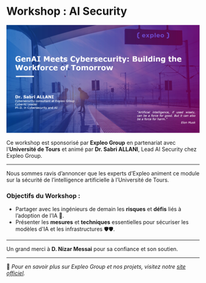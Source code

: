 # Workshop : AI Security

![AI Security](img2.png)

Ce workshop est sponsorisé par **Expleo Group** en partenariat avec l'**Université de Tours** et animé par **Dr. Sabri ALLANI**, Lead AI Security chez Expleo Group.

---

Nous sommes ravis d’annoncer que les experts d’Expleo animent ce module sur la sécurité de l’intelligence artificielle à l’Université de Tours. 

### Objectifs du Workshop :
- Partager avec les ingénieurs de demain les **risques** et **défis** liés à l’adoption de l’IA 🤖.
- Présenter les **mesures** et **techniques** essentielles pour sécuriser les modèles d'IA et les infrastructures 🛡️🛡️.

---

Un grand merci à **D. Nizar Messai** pour sa confiance et son soutien.

---

📌 *Pour en savoir plus sur Expleo Group et nos projets, visitez notre [site officiel](https://expleogroup.com).* 
